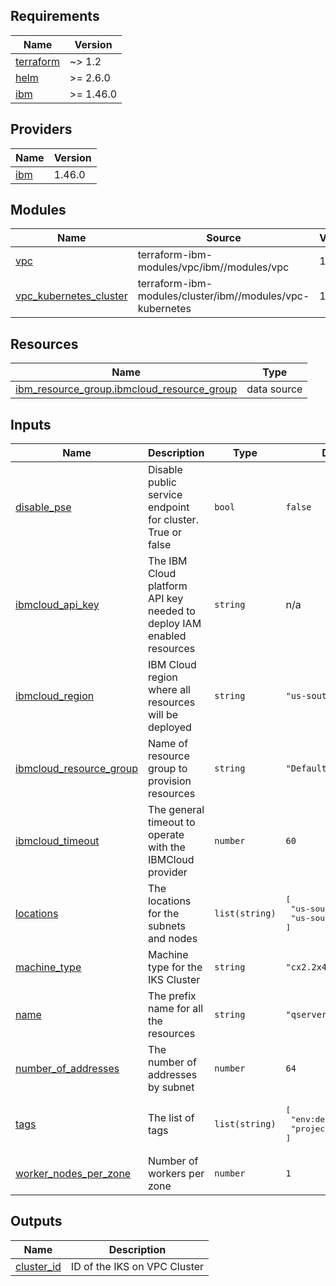 ## Requirements

| Name | Version |
|------|---------|
| <a name="requirement_terraform"></a> [terraform](#requirement\_terraform) | ~> 1.2 |
| <a name="requirement_helm"></a> [helm](#requirement\_helm) | >= 2.6.0 |
| <a name="requirement_ibm"></a> [ibm](#requirement\_ibm) | >= 1.46.0 |

## Providers

| Name | Version |
|------|---------|
| <a name="provider_ibm"></a> [ibm](#provider\_ibm) | 1.46.0 |

## Modules

| Name | Source | Version |
|------|--------|---------|
| <a name="module_vpc"></a> [vpc](#module\_vpc) | terraform-ibm-modules/vpc/ibm//modules/vpc | 1.1.1 |
| <a name="module_vpc_kubernetes_cluster"></a> [vpc\_kubernetes\_cluster](#module\_vpc\_kubernetes\_cluster) | terraform-ibm-modules/cluster/ibm//modules/vpc-kubernetes | 1.5.0 |

## Resources

| Name | Type |
|------|------|
| [ibm_resource_group.ibmcloud_resource_group](https://registry.terraform.io/providers/IBM-Cloud/ibm/latest/docs/data-sources/resource_group) | data source |

## Inputs

| Name | Description | Type | Default | Required |
|------|-------------|------|---------|:--------:|
| <a name="input_disable_pse"></a> [disable\_pse](#input\_disable\_pse) | Disable public service endpoint for cluster. True or false | `bool` | `false` | no |
| <a name="input_ibmcloud_api_key"></a> [ibmcloud\_api\_key](#input\_ibmcloud\_api\_key) | The IBM Cloud platform API key needed to deploy IAM enabled resources | `string` | n/a | yes |
| <a name="input_ibmcloud_region"></a> [ibmcloud\_region](#input\_ibmcloud\_region) | IBM Cloud region where all resources will be deployed | `string` | `"us-south"` | no |
| <a name="input_ibmcloud_resource_group"></a> [ibmcloud\_resource\_group](#input\_ibmcloud\_resource\_group) | Name of resource group to provision resources | `string` | `"Default"` | no |
| <a name="input_ibmcloud_timeout"></a> [ibmcloud\_timeout](#input\_ibmcloud\_timeout) | The general timeout to operate with the IBMCloud provider | `number` | `60` | no |
| <a name="input_locations"></a> [locations](#input\_locations) | The locations for the subnets and nodes | `list(string)` | <pre>[<br>  "us-south-1",<br>  "us-south-2"<br>]</pre> | no |
| <a name="input_machine_type"></a> [machine\_type](#input\_machine\_type) | Machine type for the IKS Cluster | `string` | `"cx2.2x4"` | no |
| <a name="input_name"></a> [name](#input\_name) | The prefix name for all the resources | `string` | `"qserverless"` | no |
| <a name="input_number_of_addresses"></a> [number\_of\_addresses](#input\_number\_of\_addresses) | The number of addresses by subnet | `number` | `64` | no |
| <a name="input_tags"></a> [tags](#input\_tags) | The list of tags | `list(string)` | <pre>[<br>  "env:dev",<br>  "project:qserverless"<br>]</pre> | no |
| <a name="input_worker_nodes_per_zone"></a> [worker\_nodes\_per\_zone](#input\_worker\_nodes\_per\_zone) | Number of workers per zone | `number` | `1` | no |

## Outputs

| Name | Description |
|------|-------------|
| <a name="output_cluster_id"></a> [cluster\_id](#output\_cluster\_id) | ID of the IKS on VPC Cluster |
